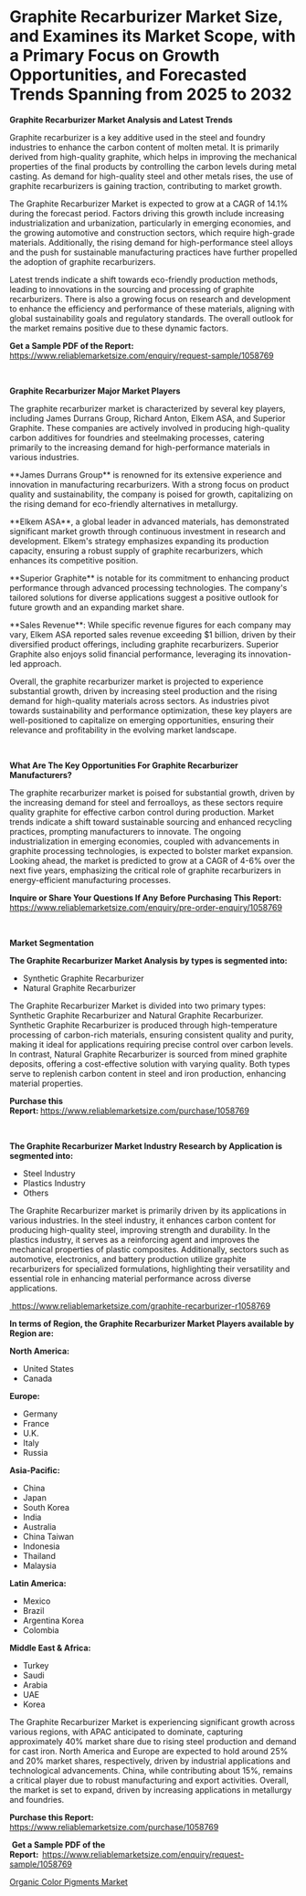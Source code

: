 <p><h1>Graphite Recarburizer Market Size, and Examines its Market Scope, with a Primary Focus on Growth Opportunities, and Forecasted Trends Spanning from 2025 to 2032</h1></p><p><strong>Graphite Recarburizer Market Analysis and Latest Trends</strong></p>
<p><p>Graphite recarburizer is a key additive used in the steel and foundry industries to enhance the carbon content of molten metal. It is primarily derived from high-quality graphite, which helps in improving the mechanical properties of the final products by controlling the carbon levels during metal casting. As demand for high-quality steel and other metals rises, the use of graphite recarburizers is gaining traction, contributing to market growth.</p><p>The Graphite Recarburizer Market is expected to grow at a CAGR of 14.1% during the forecast period. Factors driving this growth include increasing industrialization and urbanization, particularly in emerging economies, and the growing automotive and construction sectors, which require high-grade materials. Additionally, the rising demand for high-performance steel alloys and the push for sustainable manufacturing practices have further propelled the adoption of graphite recarburizers.</p><p>Latest trends indicate a shift towards eco-friendly production methods, leading to innovations in the sourcing and processing of graphite recarburizers. There is also a growing focus on research and development to enhance the efficiency and performance of these materials, aligning with global sustainability goals and regulatory standards. The overall outlook for the market remains positive due to these dynamic factors.</p></p>
<p><strong>Get a Sample PDF of the Report:&nbsp;</strong> <a href="https://www.reliablemarketsize.com/enquiry/request-sample/1058769?utm_campaign=1884&utm_medium=2&utm_source=Github&utm_content=ia&utm_term=30012025&utm_id=graphite-recarburizer">https://www.reliablemarketsize.com/enquiry/request-sample/1058769</a></p>
<p>&nbsp;</p>
<p><strong>Graphite Recarburizer Major Market Players</strong></p>
<p><p>The graphite recarburizer market is characterized by several key players, including James Durrans Group, Richard Anton, Elkem ASA, and Superior Graphite. These companies are actively involved in producing high-quality carbon additives for foundries and steelmaking processes, catering primarily to the increasing demand for high-performance materials in various industries.</p><p>**James Durrans Group** is renowned for its extensive experience and innovation in manufacturing recarburizers. With a strong focus on product quality and sustainability, the company is poised for growth, capitalizing on the rising demand for eco-friendly alternatives in metallurgy.</p><p>**Elkem ASA**, a global leader in advanced materials, has demonstrated significant market growth through continuous investment in research and development. Elkem's strategy emphasizes expanding its production capacity, ensuring a robust supply of graphite recarburizers, which enhances its competitive position.</p><p>**Superior Graphite** is notable for its commitment to enhancing product performance through advanced processing technologies. The company's tailored solutions for diverse applications suggest a positive outlook for future growth and an expanding market share.</p><p>**Sales Revenue**: While specific revenue figures for each company may vary, Elkem ASA reported sales revenue exceeding $1 billion, driven by their diversified product offerings, including graphite recarburizers. Superior Graphite also enjoys solid financial performance, leveraging its innovation-led approach.</p><p>Overall, the graphite recarburizer market is projected to experience substantial growth, driven by increasing steel production and the rising demand for high-quality materials across sectors. As industries pivot towards sustainability and performance optimization, these key players are well-positioned to capitalize on emerging opportunities, ensuring their relevance and profitability in the evolving market landscape.</p></p>
<p>&nbsp;</p>
<p><strong>What Are The Key Opportunities For Graphite Recarburizer Manufacturers?</strong></p>
<p><p>The graphite recarburizer market is poised for substantial growth, driven by the increasing demand for steel and ferroalloys, as these sectors require quality graphite for effective carbon control during production. Market trends indicate a shift toward sustainable sourcing and enhanced recycling practices, prompting manufacturers to innovate. The ongoing industrialization in emerging economies, coupled with advancements in graphite processing technologies, is expected to bolster market expansion. Looking ahead, the market is predicted to grow at a CAGR of 4-6% over the next five years, emphasizing the critical role of graphite recarburizers in energy-efficient manufacturing processes.</p></p>
<p><strong>Inquire or Share Your Questions If Any Before Purchasing This Report:</strong> <a href="https://www.reliablemarketsize.com/enquiry/pre-order-enquiry/1058769?utm_campaign=1884&utm_medium=2&utm_source=Github&utm_content=ia&utm_term=30012025&utm_id=graphite-recarburizer">https://www.reliablemarketsize.com/enquiry/pre-order-enquiry/1058769</a></p>
<p>&nbsp;</p>
<p><strong>Market Segmentation</strong></p>
<p><strong>The Graphite Recarburizer Market Analysis by types is segmented into:</strong></p>
<p><ul><li>Synthetic Graphite Recarburizer</li><li>Natural Graphite Recarburizer</li></ul></p>
<p><p>The Graphite Recarburizer Market is divided into two primary types: Synthetic Graphite Recarburizer and Natural Graphite Recarburizer. Synthetic Graphite Recarburizer is produced through high-temperature processing of carbon-rich materials, ensuring consistent quality and purity, making it ideal for applications requiring precise control over carbon levels. In contrast, Natural Graphite Recarburizer is sourced from mined graphite deposits, offering a cost-effective solution with varying quality. Both types serve to replenish carbon content in steel and iron production, enhancing material properties.</p></p>
<p><strong>Purchase this Report:&nbsp;</strong><a href="https://www.reliablemarketsize.com/purchase/1058769?utm_campaign=1884&utm_medium=2&utm_source=Github&utm_content=ia&utm_term=30012025&utm_id=graphite-recarburizer">https://www.reliablemarketsize.com/purchase/1058769</a></p>
<p>&nbsp;</p>
<p><strong>The Graphite Recarburizer Market Industry Research by Application is segmented into:</strong></p>
<p><ul><li>Steel Industry</li><li>Plastics Industry</li><li>Others</li></ul></p>
<p><p>The Graphite Recarburizer market is primarily driven by its applications in various industries. In the steel industry, it enhances carbon content for producing high-quality steel, improving strength and durability. In the plastics industry, it serves as a reinforcing agent and improves the mechanical properties of plastic composites. Additionally, sectors such as automotive, electronics, and battery production utilize graphite recarburizers for specialized formulations, highlighting their versatility and essential role in enhancing material performance across diverse applications.</p></p>
<p><a href="https://www.reliablemarketsize.com/graphite-recarburizer-r1058769?utm_campaign=1884&utm_medium=2&utm_source=Github&utm_content=ia&utm_term=30012025&utm_id=graphite-recarburizer">&nbsp;https://www.reliablemarketsize.com/graphite-recarburizer-r1058769</a></p>
<p><strong>In terms of Region, the Graphite Recarburizer Market Players available by Region are:</strong></p>
<p>
    <p> <strong> North America: </strong>
        <ul>
            <li>United States</li>
            <li>Canada</li>
        </ul>
        </p> 
    <p> <strong> Europe: </strong>
        <ul>
            <li>Germany</li>
            <li>France</li>
            <li>U.K.</li>
            <li>Italy</li>
            <li>Russia</li>
        </ul>
        </p> 
    <p> <strong> Asia-Pacific: </strong>
        <ul>
            <li>China</li>
            <li>Japan</li>
            <li>South Korea</li>
            <li>India</li>
            <li>Australia</li>
            <li>China Taiwan</li>
            <li>Indonesia</li>
            <li>Thailand</li>
            <li>Malaysia</li>
        </ul>
        </p> 
    <p> <strong> Latin America: </strong>
        <ul>
            <li>Mexico</li>
            <li>Brazil</li>
            <li>Argentina Korea</li>
            <li>Colombia</li>
        </ul>
        </p> 
    <p> <strong> Middle East & Africa: </strong>
        <ul>
            <li>Turkey</li>
            <li>Saudi</li>
            <li>Arabia</li>
            <li>UAE</li>
            <li>Korea</li>
        </ul>
    </p>
    </p>
<p><p>The Graphite Recarburizer Market is experiencing significant growth across various regions, with APAC anticipated to dominate, capturing approximately 40% market share due to rising steel production and demand for cast iron. North America and Europe are expected to hold around 25% and 20% market shares, respectively, driven by industrial applications and technological advancements. China, while contributing about 15%, remains a critical player due to robust manufacturing and export activities. Overall, the market is set to expand, driven by increasing applications in metallurgy and foundries.</p></p>
<p><strong>Purchase this Report: </strong><a href="https://www.reliablemarketsize.com/purchase/1058769?utm_campaign=1884&utm_medium=2&utm_source=Github&utm_content=ia&utm_term=30012025&utm_id=graphite-recarburizer">https://www.reliablemarketsize.com/purchase/1058769</a></p>
<p>&nbsp;<strong>Get a Sample PDF of the Report:&nbsp;&nbsp;</strong><a href="https://www.reliablemarketsize.com/enquiry/request-sample/1058769?utm_campaign=1884&utm_medium=2&utm_source=Github&utm_content=ia&utm_term=30012025&utm_id=graphite-recarburizer">https://www.reliablemarketsize.com/enquiry/request-sample/1058769</a></p>
<p><strong></strong></p>
<p><p><a href="https://github.com/verikaahova/Market-Research-Report-List-1/blob/main/organic-color-pigments-market.md?utm_campaign=1884&utm_medium=2&utm_source=Github&utm_content=ia&utm_term=30012025&utm_id=graphite-recarburizer">Organic Color Pigments Market</a></p></p>